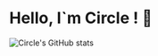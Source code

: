 # Hello, I`m Circle ! 👋 #

![Circle's GitHub stats](https://github-readme-stats.vercel.app/api?username=jwh0124&show_icons=true&theme=radical)
